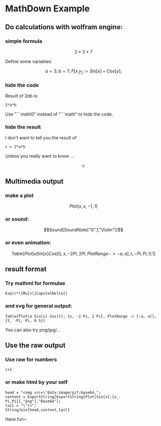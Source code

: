 # MathDown Example

## Do calculations with wolfram engine:

### simple formula

```math
2*3*7
```

Define some variables:

```math
a = 3;
b = 7;
F[x_,y_]:=Sin[x] + Cos[y];
```

### hide the code

Result of 2*a*b is:

```math0
2*a*b
```

Use "\`\`\`math0" instead of "\`\`\`math" to hide the code.

### hide the result

I don't want to tell you the result of

```math/null
c = 2*a*b
```

Unless you really want to know ...

```math
c
```

## Multimedia output

### make a plot

```math
Plot[x,{x,-1,1}]
```

### or sound:

```math
Sound[SoundNote["G",1,"Violin"]]
```


### or even animation:

```math
Table[Plot[a Sin[x] Cos[t], {x, -2 Pi, 2 Pi}, PlotRange -> {-a, a}], {t, -Pi, Pi, 0.1}]
```

## result format

### Try mathml for formulae

```math/mathml
Exp[c*\[Mu]+\[CapitalDelta]]
```

### and svg for general output:

```math/svg
Table[Plot[a Sin[x] Cos[t], {x, -2 Pi, 2 Pi}, PlotRange -> {-a, a}], {t, -Pi, Pi, 0.5}]
```

You can also try png/jpg/...

## Use the raw output

### Use raw for numbers

```math/raw
c+1
```

### or make html by your self

```math/raw
head = "<img src=\"data:image/gif;base64,";
content = ExportString[ExportString[Plot[Sin[x],{x,-Pi,Pi}],"png"],"Base64"];
tail = "\"/>";
StringJoin[head,content,tail]
```




Have fun~
